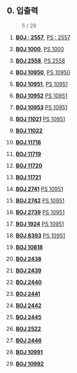 ## 0. 입출력

> 5 / 29

1. [**BOJ : 2557**](https://www.acmicpc.net/problem/2557), 
[PS : 2557](https://github.com/kimhyeon/PS/blob/master/src/inout_0/PS2557.java)

2. [**BOJ 1000**](https://www.acmicpc.net/problem/2557), 
[PS 1000](https://github.com/kimhyeon/PS/blob/master/src/inout_0/PS1000.java)

3. [**BOJ 2558**](https://www.acmicpc.net/problem/2557), 
[PS 2558](https://github.com/kimhyeon/PS/blob/master/src/inout_0/PS2558.java)

4. [**BOJ 10950**](https://www.acmicpc.net/problem/2557), 
[PS 10950](https://github.com/kimhyeon/PS/blob/master/src/inout_0/PS10950.java)

5. [**BOJ 10951**](https://www.acmicpc.net/problem/2557), 
[PS 10951](https://github.com/kimhyeon/PS/blob/master/src/inout_0/PS10951.java)

6. [**BOJ 10952**](https://www.acmicpc.net/problem/10952)
[PS 10951](https://github.com/kimhyeon/PS/blob/master/src/inout_0/PS10952.java)

7. [**BOJ 10953**](https://www.acmicpc.net/problem/10953)
[PS 10951](https://github.com/kimhyeon/PS/blob/master/src/inout_0/PS10953.java)

8. [**BOJ 11021**](https://www.acmicpc.net/problem/11021)
[PS 10951](https://github.com/kimhyeon/PS/blob/master/src/inout_0/PS11021.java)

9. [**BOJ 11022**](https://www.acmicpc.net/problem/11022)

10. [**BOJ 11718**](https://www.acmicpc.net/problem/11718)

11. [**BOJ 11719**](https://www.acmicpc.net/problem/11719)

12. [**BOJ 11720**](https://www.acmicpc.net/problem/11720)

13. [**BOJ 11721**](https://www.acmicpc.net/problem/11721)

14. [**BOJ 2741**](https://www.acmicpc.net/problem/2741)
[PS 10951](https://github.com/kimhyeon/PS/blob/master/src/inout_0/PS2741.java)

15. [**BOJ 2742**](https://www.acmicpc.net/problem/2742)
[PS 10951](https://github.com/kimhyeon/PS/blob/master/src/inout_0/PS2742.java)

16. [**BOJ 2739**](https://www.acmicpc.net/problem/2739)
[PS 10951](https://github.com/kimhyeon/PS/blob/master/src/inout_0/PS2739.java)

17. [**BOJ 1924**](https://www.acmicpc.net/problem/1924)
[PS 10951](https://github.com/kimhyeon/PS/blob/master/src/inout_0/PS1924.java)

18. [**BOJ 8393**](https://www.acmicpc.net/problem/8393)
[PS 10951](https://github.com/kimhyeon/PS/blob/master/src/inout_0/PS8393.java)

19. [**BOJ 10818**](https://www.acmicpc.net/problem/10818)

20. [**BOJ 2438**](https://www.acmicpc.net/problem/2438)

21. [**BOJ 2439**](https://www.acmicpc.net/problem/2439)

22. [**BOJ 2440**](https://www.acmicpc.net/problem/2440)

23. [**BOJ 2441**](https://www.acmicpc.net/problem/2441)

24. [**BOJ 2442**](https://www.acmicpc.net/problem/2442)

25. [**BOJ 2445**](https://www.acmicpc.net/problem/2445)

26. [**BOJ 2522**](https://www.acmicpc.net/problem/2522)

27. [**BOJ 2446**](https://www.acmicpc.net/problem/2446)

28. [**BOJ 10991**](https://www.acmicpc.net/problem/10991)

29. [**BOJ 10992**](https://www.acmicpc.net/problem/10992)

